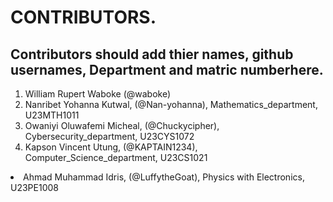 # CONTRIBUTORS.
## Contributors should add thier names, github usernames, Department and matric numberhere.
<ol>
<li>William Rupert Waboke (@waboke)
<li>Nanribet Yohanna Kutwal, (@Nan-yohanna), Mathematics_department, U23MTH1011</li>
<li>Owaniyi Oluwafemi Micheal, (@Chuckycipher), Cybersecurity_department, U23CYS1072</li>
<li>Kapson Vincent Utung, (@KAPTAIN1234), Computer_Science_department, U23CS1021</li>
</ol>
<li>Ahmad Muhammad Idris, (@LuffytheGoat), Physics with Electronics, U23PE1008</li>
